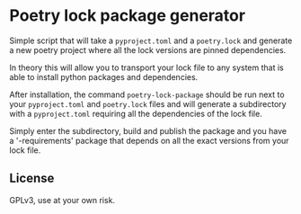 Poetry lock package generator
=========================


Simple script that will take a `pyproject.toml` and a `poetry.lock` and generate a new poetry project where all the lock versions are pinned dependencies.

In theory this will allow you to transport your lock file to any system that is able to install python packages and dependencies.

After installation, the command `poetry-lock-package` should be run next to your `pyproject.toml` and `poetry.lock` files and will generate a subdirectory with a `pyproject.toml` requiring all the dependencies of the lock file.

Simply enter the subdirectory, build and publish the package and you have a '-requirements' package that depends on all the exact versions from your lock file.

License
-------
GPLv3, use at your own risk.

